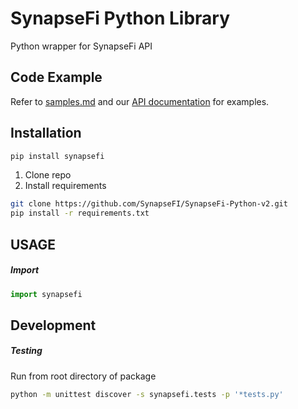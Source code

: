 # SynapseFi Python Library

Python wrapper for SynapseFi API
## Code Example
Refer to [samples.md](samples.md) and our [API documentation](https://docs.synapsefi.com/v3.1) for examples.

## Installation
```bash
pip install synapsefi
```
1. Clone repo
2. Install requirements
```bash
git clone https://github.com/SynapseFI/SynapseFi-Python-v2.git
pip install -r requirements.txt
```

## USAGE
##### Import
```python
import synapsefi
```
## Development
##### Testing
Run from root directory of package
```bash
python -m unittest discover -s synapsefi.tests -p '*tests.py'
``` 